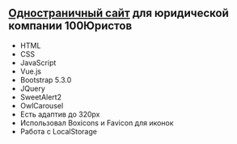 ## [Одностраничный сайт](https://mnenie.github.io/100lawyers/) для юридической компании 100Юристов
- HTML
- CSS
- JavaScript
- Vue.js
- Bootstrap 5.3.0
- JQuery
- SweetAlert2
- OwlCarousel 
- Есть адаптив до 320px
- Использовал Boxicons и Favicon для иконок
- Работа с LocalStorage
